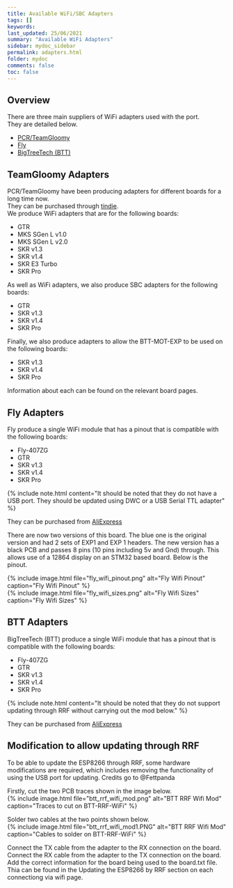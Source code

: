 ```yaml
---
title: Available WiFi/SBC Adapters
tags: []
keywords: 
last_updated: 25/06/2021
summary: "Available WiFi Adapters"
sidebar: mydoc_sidebar
permalink: adapters.html
folder: mydoc
comments: false
toc: false
---
```


## Overview

There are three main suppliers of WiFi adapters used with the port.  
They are detailed below.  

<ul id="profileTabs" class="nav nav-tabs">
    <li class="active"><a class="noCrossRef" href="#PCR" data-toggle="tab">PCR/TeamGloomy</a></li>
    <li><a class="noCrossRef" href="#Fly" data-toggle="tab">Fly</a></li>
    <li><a class="noCrossRef" href="#BTT" data-toggle="tab">BigTreeTech (BTT)</a></li>
</ul>
  <div class="tab-content">
<div role="tabpanel" class="tab-pane active" id="PCR" markdown="1">

## TeamGloomy Adapters

PCR/TeamGloomy have been producing adapters for different boards for a long time now.  
They can be purchased through [tindie](https://www.tindie.com/stores/pcr/).  
We produce WiFi adapters that are for the following boards:

- GTR
- MKS SGen L v1.0
- MKS SGen L v2.0
- SKR v1.3
- SKR v1.4
- SKR E3 Turbo
- SKR Pro

As well as WiFi adapters, we also produce SBC adapters for the following boards:

- GTR
- SKR v1.3
- SKR v1.4
- SKR Pro

Finally, we also produce adapters to allow the BTT-MOT-EXP to be used on the following boards:

- SKR v1.3
- SKR v1.4
- SKR Pro

Information about each can be found on the relevant board pages.

</div>

<div role="tabpanel" class="tab-pane" id="Fly" markdown="1">

## Fly Adapters

Fly produce a single WiFi module that has a pinout that is compatible with the following boards:

- Fly-407ZG
- GTR
- SKR v1.3
- SKR v1.4
- SKR Pro

{% include note.html content="It should be noted that they do not have a USB port. They should be updated using DWC or a USB Serial TTL adapter" %}

They can be purchased from [AliExpress](https://www.aliexpress.com/item/1005001370540066.html)

There are now two versions of this board. The blue one is the original version and had 2 sets of EXP1 and EXP 1 headers. The new version has a black PCB and passes 8 pins (10 pins including 5v and Gnd) through. This allows use of a 12864 display on an STM32 based board. Below is the pinout.  

{% include image.html file="fly_wifi_pinout.png" alt="Fly Wifi Pinout" caption="Fly Wifi Pinout" %}  
{% include image.html file="fly_wifi_sizes.png" alt="Fly Wifi Sizes" caption="Fly Wifi Sizes" %}

</div>

<div role="tabpanel" class="tab-pane" id="BTT" markdown="1">

## BTT Adapters

BigTreeTech (BTT) produce a single WiFi module that has a pinout that is compatible with the following boards:

- Fly-407ZG
- GTR
- SKR v1.3
- SKR v1.4
- SKR Pro

{% include note.html content="It should be noted that they do not support updating through RRF without carrying out the mod below." %}

They can be purchased from [AliExpress](https://www.aliexpress.com/item/4001315145042.html)

## Modification to allow updating through RRF

To be able to update the ESP8266 through RRF, some hardware modifications are required, which includes removing the functionality of using the USB port for updating. Credits go to @Fettpanda

Firstly, cut the two PCB traces shown in the image below.  
{% include image.html file="btt_rrf_wifi_mod.png" alt="BTT RRF Wifi Mod" caption="Traces to cut on BTT-RRF-WiFi" %}

Solder two cables at the two points shown below.  
{% include image.html file="btt_rrf_wifi_mod1.PNG" alt="BTT RRF Wifi Mod" caption="Cables to solder on BTT-RRF-WiFi" %}

Connect the TX cable from the adapter to the RX connection on the board. Connect the RX cable from the adapter to the TX connection on the board.  
Add the correct information for the board being used to the board.txt file. Thia can be found in the Updating the ESP8266 by RRF section on each connectiong via wifi page.  
</div>

</div>